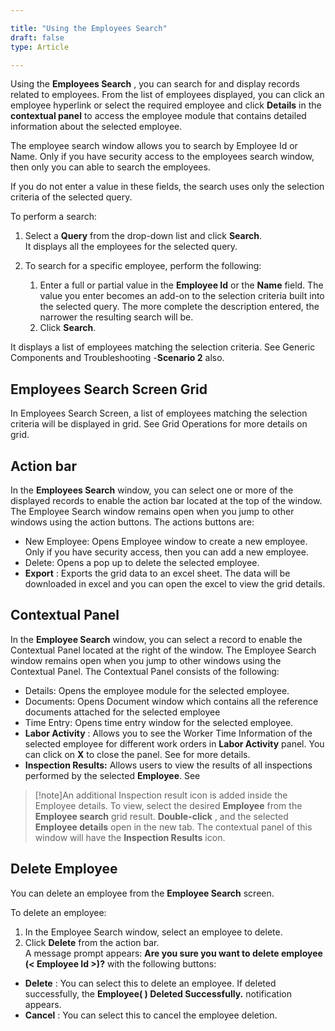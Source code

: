 ```yaml
---  

title: "Using the Employees Search"   
draft: false 
type: Article

---
```



Using the **Employees Search** , you can search for and display records
related to employees. From the list of employees displayed, you can click an
employee hyperlink or select the required employee and click **Details** in
the **contextual panel** to access the employee module that contains detailed
information about the selected employee.

The employee search window allows you to search by Employee Id or Name. Only
if you have security access to the employees search window, then only you can
able to search the employees.

If you do not enter a value in these fields, the search uses only the
selection criteria of the selected query.

To perform a search:

  1. Select a **Query** from the drop-down list and click **Search**.
<br>It displays all the employees for the selected query.

  2. To search for a specific employee, perform the following:
        1. Enter a full or partial value in the **Employee Id** or the **Name** field. The value you enter becomes an add-on to the selection criteria built into the selected query. The more complete the description entered, the narrower the resulting search will be.
        2. Click **Search**. 

It displays a list of employees matching the selection criteria. See Generic Components and Troubleshooting
-**Scenario 2** also.

## Employees Search Screen Grid

In Employees Search Screen, a list of employees matching the selection
criteria will be displayed in grid. See Grid Operations for more details on grid.

## Action bar

In the **Employees Search** window, you can select one or more of the
displayed records to enable the action bar located at the top of the window.
The Employee Search window remains open when you jump to other windows using
the action buttons. The actions buttons are:

  * New Employee: Opens Employee window to create a new employee. Only if you have security access, then you can add a new employee. 
  * Delete: Opens a pop up to delete the selected employee. 
  * **Export** : Exports the grid data to an excel sheet. The data will be downloaded in excel and you can open the excel to view the grid details.

## Contextual Panel

In the **Employee Search** window, you can select a record to enable the
Contextual Panel located at the right of the window. The Employee Search
window remains open when you jump to other windows using the Contextual Panel.
The Contextual Panel consists of the following:

  * Details: Opens the employee module for the selected employee. 
  * Documents: Opens Document window which contains all the reference documents attached for the selected employee
  * Time Entry: Opens time entry window for the selected employee.
  * **Labor Activity** : Allows you to see the Worker Time Information of the selected employee for different work orders in **Labor Activity** panel. You can click on **X** to close the panel. See for more details. 
  * **Inspection Results:** Allows users to view the results of all inspections performed by the selected **Employee**. See

>[!note]An additional Inspection result icon is added inside the Employee details. To
view, select the desired **Employee** from the **Employee search** grid
result. **Double-click** , and the selected **Employee details** open in the
new tab. The contextual panel of this window will have the **Inspection
Results** icon.

## Delete Employee

You can delete an employee from the **Employee Search** screen.

To delete an employee:

  1. In the Employee Search window, select an employee to delete. 
  2. Click **Delete** from the action bar.  
A message prompt appears: **Are you sure you want to delete employee (< Employee Id >)?** with the following buttons:

  * **Delete** : You can select this to delete an employee. If deleted successfully, the **Employee( <Employee Id>) Deleted Successfully.** notification appears. 
  * **Cancel** : You can select this to cancel the employee deletion.

